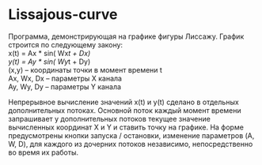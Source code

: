 # Lissajous-curve
Программа, демонстрирующая на графике фигуры Лиссажу. График строится по следующему закону: <br />
x(t) = Ax * sin( Wx*t + Dx) <br />
y(t) = Ay * sin( Wy*t + Dy) <br />
(x,y) – координаты точки в момент времени t <br />
Ax, Wx, Dx – параметры X канала <br />
Ay, Wy, Dy – параметры Y канала <br />

Непрерывное вычисление значений x(t) и y(t) сделано в отдельных дополнительных потоках. Основной поток каждый момент времени запрашивает у дополнительных потоков текущее значение вычисленных координат X и Y и ставить точку на графике. На форме предусмотрены кнопки запуска / остановки, изменение параметров (A, W, D), для каждого из дочерних потоков независимо, непосредственно во время их работы.

